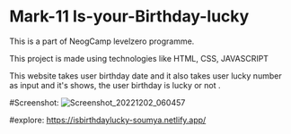 # Mark-11 Is-your-Birthday-lucky

This is a part of NeogCamp levelzero programme.

This project is made using technologies like HTML, CSS, JAVASCRIPT

This website takes user birthday date and it also takes user lucky number as input and it's shows, the user birthday is lucky or not  .

#Screenshot:
![Screenshot_20221202_060457](https://user-images.githubusercontent.com/91987369/205294195-e69b53a1-8d62-48f3-a857-29d1615d565a.png)

#explore:
 https://isbirthdaylucky-soumya.netlify.app/
